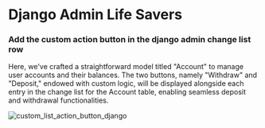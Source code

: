 # Django Admin Life Savers

### Add the custom action button in the django admin change list row

Here, we've crafted a straightforward model titled "Account" to manage user accounts and their balances. The two buttons, namely "Withdraw" and "Deposit," endowed with custom logic, will be displayed alongside each entry in the change list for the Account table, enabling seamless deposit and withdrawal functionalities.

![custom_list_action_button_django](https://github.com/binary-ibex/django-admin-life-savers/assets/70746835/72dce14d-8d88-495e-8efc-420639d33923)




